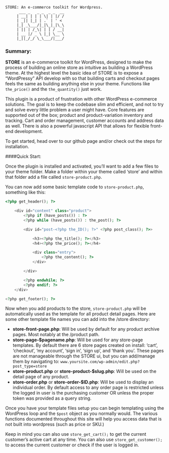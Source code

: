 ```
STORE: An e-commerce toolkit for Wordpress.
      ___ _   _ _  _ _  __
     | __| | | | \| | |/ /
     | _|| |_| | .` | ' <
     |_| _\___/|_|\_|_|\_\
     | || | /_\| | | / __|
     | __ |/ _ \ |_| \__ \
     |_||_/_/ \_\___/|___/

```

### Summary:

__STORE__ is an e-commerce toolkit for WordPress, designed to make the process of building an online store as intuitive as building a WordPress theme. At the highest level the basic idea of STORE is to expose a “WordPressy” API develop with so that building carts and checkout pages feels the same as building anything else in your theme. Functions like `the_price()` and the `the_quantity()` just work.

This plugin is a product of frustration with other WordPress e-commerce solutions. The goal is to keep the codebase slim and efficient, and not to try and solve every little problem a user might have. Core features are supported out of the box; product and product-variation inventory and tracking. Cart and order management, customer accounts and address data as well. There is also a powerful javascript API that allows for flexible front-end development.

To get started, head over to our github page and/or check out the steps for installation.

####Quick Start:

Once the plugin is installed and activated, you’ll want to add a few files to your theme folder. Make a folder within your theme called ‘store’ and within that folder add a file called `store-product.php`.

You can now add some basic template code to `store-product.php`, something like this:

```php
<?php get_header(); ?>

    <div id="content" class="product">
        <?php if (have_posts()) : ?>
        <?php while (have_posts()) : the_post(); ?>

		<div id="post-<?php the_ID(); ?>" <?php post_class(); ?>>

			<h3><?php the_title(); ?></h3>
			<h4><?php the_price(); ?></h4>

			<div class="entry">
				<?php the_content(); ?>
			</div>

		</div>

        <?php endwhile; ?>
        <?php endif; ?>
    </div>

<?php get_footer(); ?>
```

Now when you add products to the store, `store-product.php` will be automatically used as the template for all product detail pages. Here are some other template file names you can add into the /store directory:

* __store-front-page.php__: Will be used by default for any product archive pages. Most notably at the /product path.
* __store-page-$pagename.php__:  Will be used for any store-page templates. By default there are 6 store pages created on install: ‘cart’, ‘checkout’, ‘my account’, ‘sign in’, ‘sign up’, and ‘thank you’. These pages are not manageable through the STORE ui, but you can add/manage them by navigating to: `www.yoursite.com/wp-admin/edit.php?post_type=store`
* __store-product.php__ or __store-product-$slug.php__:  Will be used on the detail page of any product.
* __store-order.php__ or __store-order-$ID.php__:  Will be used to display an individual order. By default access to any order page is restricted unless the logged in user is the purchasing customer OR unless the proper token was provided as a query string.

Once you have your template files setup you can begin templating using the WordPress loop and the `$post` object as you normally would. The various functions documented throughout this site will help you access data that is not built into wordpress (such as price or SKU.)

Keep in mind you can also use `store_get_cart();` to get the current customer’s active cart at any time. You can also use `store_get_customer();` to access the current customer or check if the user is logged in.

